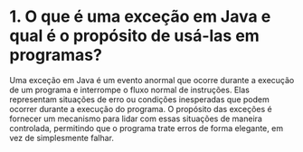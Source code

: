 #  1. O que é uma exceção em Java e qual é o propósito de usá-las em programas?

Uma exceção em Java é um evento anormal que ocorre durante a execução de um programa e interrompe o fluxo normal de instruções. Elas representam situações de erro ou condições inesperadas que podem ocorrer durante a execução do programa. O propósito das exceções é fornecer um mecanismo para lidar com essas situações de maneira controlada, permitindo que o programa trate erros de forma elegante, em vez de simplesmente falhar.